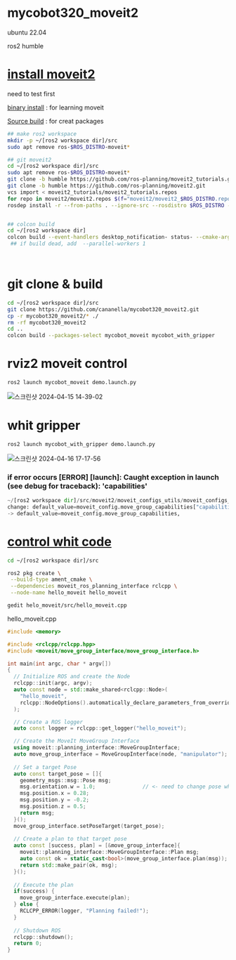 # mycobot320_moveit2

 ubuntu 22.04 
 
 ros2 humble
  
# [install moveit2](https://moveit.picknik.ai/main/doc/tutorials/getting_started/getting_started.html) 

need to test first

[binary install](https://moveit.ros.org/install-moveit2/source/) : for learning moveit

[Source build](https://moveit.ros.org/install-moveit2/source/)   : for creat packages

```bash
## make ros2 workspace
mkdir -p ~/[ros2 workspace dir]/src
sudo apt remove ros-$ROS_DISTRO-moveit*

## git moveit2
cd ~/[ros2 workspace dir]/src
sudo apt remove ros-$ROS_DISTRO-moveit*
git clone -b humble https://github.com/ros-planning/moveit2_tutorials.git
git clone -b humble https://github.com/ros-planning/moveit2.git
vcs import < moveit2_tutorials/moveit2_tutorials.repos
for repo in moveit2/moveit2.repos $(f="moveit2/moveit2_$ROS_DISTRO.repos"; test -r $f && echo $f); do vcs import < "$repo"; done
rosdep install -r --from-paths . --ignore-src --rosdistro $ROS_DISTRO -y


## colcon build
cd ~/[ros2 workspace dir]
colcon build --event-handlers desktop_notification- status- --cmake-args -DCMAKE_BUILD_TYPE=Release
 ## if build dead, add  --parallel-workers 1




```

# git clone & build
```bash
cd ~/[ros2 workspace dir]/src
git clone https://github.com/cananella/mycobot320_moveit2.git
cp -r mycobot320_moveit2/* ./
rm -rf mycobot320_moveit2
cd ..
colcon build --packages-select mycobot_moveit mycobot_with_gripper
```
  
# rviz2 moveit control
```bash
ros2 launch mycobot_moveit demo.launch.py
```
![스크린샷 2024-04-15 14-39-02](https://github.com/cananella/mycobot320_moveit2/assets/97207725/513f9e2b-324d-4975-a475-a678b560ddee)

# whit gripper
```bash
ros2 launch mycobot_with_gripper demo.launch.py
```
![스크린샷 2024-04-16 17-17-56](https://github.com/cananella/mycobot320_moveit2/assets/97207725/d1460766-ea21-4d49-9203-a1ba5bb1340c)

 
### if error occurs [ERROR] [launch]: Caught exception in launch (see debug for traceback): 'capabilities'
```python
~/[ros2 workspace dir]/src/moveit2/moveit_configs_utils/moveit_configs_utils/launches.py line:203
change: default_value=moveit_config.move_group_capabilities["capabilities"],
-> default_value=moveit_config.move_group_capabilities,
```
 
# [control whit code](https://moveit.picknik.ai/main/doc/tutorials/your_first_project/your_first_project.html)

```bash
cd ~/[ros2 workspace dir]/src

ros2 pkg create \
 --build-type ament_cmake \
 --dependencies moveit_ros_planning_interface rclcpp \
 --node-name hello_moveit hello_moveit

gedit helo_moveit/src/hello_moveit.cpp
```
 
hello_moveit.cpp
```c++ 
#include <memory>

#include <rclcpp/rclcpp.hpp>
#include <moveit/move_group_interface/move_group_interface.h>

int main(int argc, char * argv[])
{
  // Initialize ROS and create the Node
  rclcpp::init(argc, argv);
  auto const node = std::make_shared<rclcpp::Node>(
    "hello_moveit",
    rclcpp::NodeOptions().automatically_declare_parameters_from_overrides(true)
  );

  // Create a ROS logger
  auto const logger = rclcpp::get_logger("hello_moveit");

  // Create the MoveIt MoveGroup Interface
  using moveit::planning_interface::MoveGroupInterface;
  auto move_group_interface = MoveGroupInterface(node, "manipulator"); //<- need to input controller name
  
  // Set a target Pose
  auto const target_pose = []{
    geometry_msgs::msg::Pose msg;
    msg.orientation.w = 1.0;               // <- need to change pose whthin mycobot can move
    msg.position.x = 0.28;
    msg.position.y = -0.2;
    msg.position.z = 0.5;
    return msg;
  }();
  move_group_interface.setPoseTarget(target_pose);
  
  // Create a plan to that target pose
  auto const [success, plan] = [&move_group_interface]{
    moveit::planning_interface::MoveGroupInterface::Plan msg;
    auto const ok = static_cast<bool>(move_group_interface.plan(msg));
    return std::make_pair(ok, msg);
  }();
  
  // Execute the plan
  if(success) {
    move_group_interface.execute(plan);
  } else {
    RCLCPP_ERROR(logger, "Planning failed!");
  }
  
  // Shutdown ROS
  rclcpp::shutdown();
  return 0;
}
```
